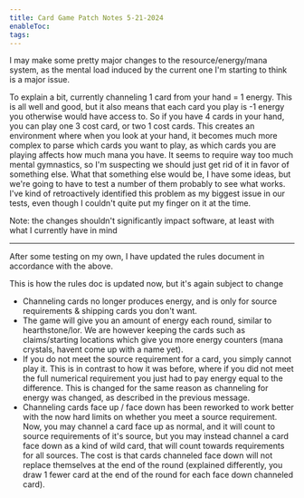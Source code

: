 ```yaml
---
title: Card Game Patch Notes 5-21-2024
enableToc: 
tags:
---
```

I may make some pretty major changes to the resource/energy/mana system, as the mental load induced by the current one I'm starting to think is a major issue.

To explain a bit, currently channeling 1 card from your hand = 1 energy. This is all well and good, but it also means that each card you play is -1 energy you otherwise would have access to. So if you have 4 cards in your hand, you can play one 3 cost card, or two 1 cost cards. This creates an environment where when you look at your hand, it becomes much more complex to parse which cards you want to play, as which cards you are playing affects how much mana you have. It seems to require way too much mental gymnastics, so I'm suspecting we should just get rid of it in favor of something else. What that something else would be, I have some ideas, but we're going to have to test a number of them probably to see what works. I've kind of retroactively identified this problem as my biggest issue in our tests, even though I couldn't quite put my finger on it at the time.

Note: the changes shouldn't significantly impact software, at least with what I currently have in mind

---
After some testing on my own, I have updated the rules document in accordance with the above. 

This is how the rules doc is updated now, but it's again subject to change
-  Channeling cards no longer produces energy, and is only for source requirements & shipping cards you don't want.
- The game will give you an amount of energy each round, similar to hearthstone/lor. We are however keeping the cards such as claims/starting locations which give you more energy counters (mana crystals, havent come up with a name yet).
- If you do not meet the source requirement for a card, you simply cannot play it. This is in contrast to how it was before, where if you did not meet the full numerical requirement you just had to pay energy equal to the difference. This is changed for the same reason as channeling for energy was changed, as described in the previous message.
- Channeling cards face up / face down has been reworked to work better with the now hard limits on whether you meet a source requirement. Now, you may channel a card face up as normal, and it will count to source requirements of it's source, but you may instead channel a card face down as a kind of wild card, that will count towards requirements for all sources. The cost is that cards channeled face down will not replace themselves at the end of the round (explained differently, you draw 1 fewer card at the end of the round for each face down channeled card).
